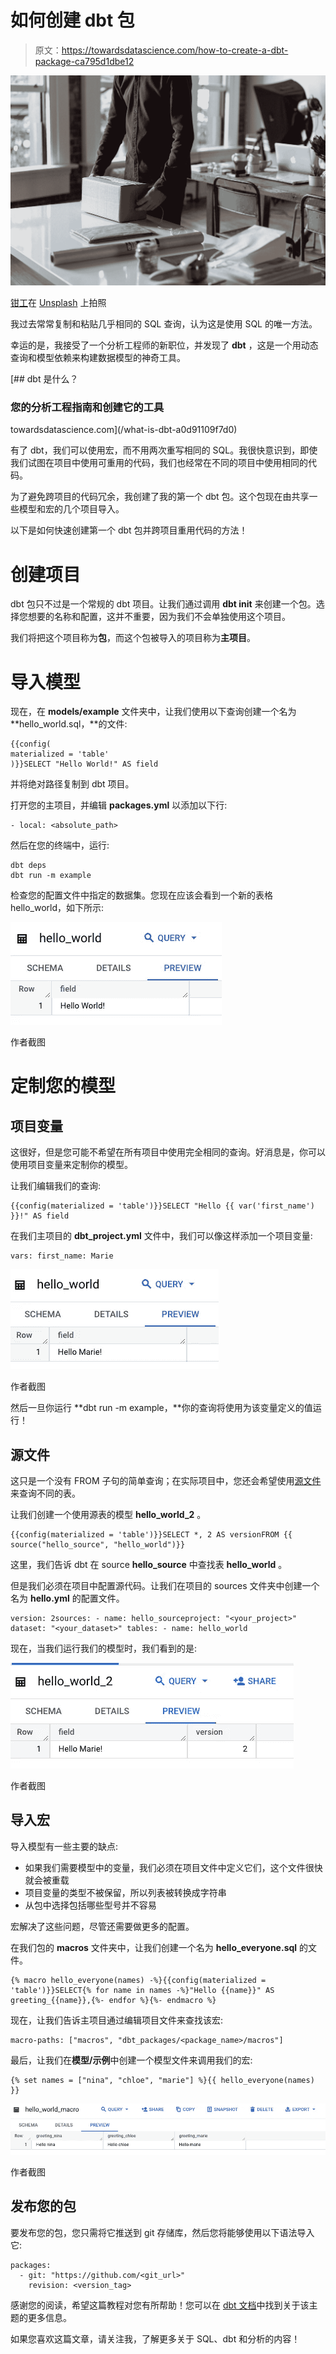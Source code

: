 # 如何创建 dbt 包

> 原文：<https://towardsdatascience.com/how-to-create-a-dbt-package-ca795d1dbe12>

![](img/9adc633430a26bd80b13777ec28a7943.png)

[钳工](https://unsplash.com/@benchaccounting?utm_source=medium&utm_medium=referral)在 [Unsplash](https://unsplash.com?utm_source=medium&utm_medium=referral) 上拍照

我过去常常复制和粘贴几乎相同的 SQL 查询，认为这是使用 SQL 的唯一方法。

幸运的是，我接受了一个分析工程师的新职位，并发现了 **dbt** ，这是一个用动态查询和模型依赖来构建数据模型的神奇工具。

[](/what-is-dbt-a0d91109f7d0) [## dbt 是什么？

### 您的分析工程指南和创建它的工具

towardsdatascience.com](/what-is-dbt-a0d91109f7d0) 

有了 dbt，我们可以使用宏，而不用两次重写相同的 SQL。我很快意识到，即使我们试图在项目中使用可重用的代码，我们也经常在不同的项目中使用相同的代码。

为了避免跨项目的代码冗余，我创建了我的第一个 dbt 包。这个包现在由共享一些模型和宏的几个项目导入。

以下是如何快速创建第一个 dbt 包并跨项目重用代码的方法！

# 创建项目

dbt 包只不过是一个常规的 dbt 项目。让我们通过调用 **dbt init** 来创建一个包。选择您想要的名称和配置，这并不重要，因为我们不会单独使用这个项目。

我们将把这个项目称为**包**，而这个包被导入的项目称为**主项目**。

# 导入模型

现在，在 **models/example** 文件夹中，让我们使用以下查询创建一个名为 **hello_world.sql，**的文件:

```
{{config(
materialized = 'table'
)}}SELECT "Hello World!" AS field
```

并将绝对路径复制到 dbt 项目。

打开您的主项目，并编辑 **packages.yml** 以添加以下行:

```
- local: <absolute_path>
```

然后在您的终端中，运行:

```
dbt deps
dbt run -m example
```

检查您的配置文件中指定的数据集。您现在应该会看到一个新的表格 hello_world，如下所示:

![](img/010302ad81b18b8b93a106e5f50485e3.png)

作者截图

# 定制您的模型

## 项目变量

这很好，但是您可能不希望在所有项目中使用完全相同的查询。好消息是，你可以使用项目变量来定制你的模型。

让我们编辑我们的查询:

```
{{config(materialized = 'table')}}SELECT "Hello {{ var('first_name') }}!" AS field
```

在我们主项目的 **dbt_project.yml** 文件中，我们可以像这样添加一个项目变量:

```
vars: first_name: Marie
```

![](img/d96dd11de68eb6ac1111545f71850477.png)

作者截图

然后一旦你运行 **dbt run -m example，**你的查询将使用为该变量定义的值运行！

## **源文件**

这只是一个没有 FROM 子句的简单查询；在实际项目中，您还会希望使用[源文件](https://docs.getdbt.com/docs/build/sources)来查询不同的表。

让我们创建一个使用源表的模型 **hello_world_2** 。

```
{{config(materialized = 'table')}}SELECT *, 2 AS versionFROM {{ source("hello_source", "hello_world")}}
```

这里，我们告诉 dbt 在 source **hello_source** 中查找表 **hello_world** 。

但是我们必须在项目中配置源代码。让我们在项目的 sources 文件夹中创建一个名为 **hello.yml** 的配置文件。

```
version: 2sources: - name: hello_sourceproject: "<your_project>" dataset: "<your_dataset>" tables: - name: hello_world
```

现在，当我们运行我们的模型时，我们看到的是:

![](img/ec1b34cb00056d7babf3d4b65103ca21.png)

作者截图

## 导入宏

导入模型有一些主要的缺点:

*   如果我们需要模型中的变量，我们必须在项目文件中定义它们，这个文件很快就会被重载
*   项目变量的类型不被保留，所以列表被转换成字符串
*   从包中选择包括哪些型号并不容易

宏解决了这些问题，尽管还需要做更多的配置。

在我们包的 **macros** 文件夹中，让我们创建一个名为 **hello_everyone.sql** 的文件。

```
{% macro hello_everyone(names) -%}{{config(materialized = 'table')}}SELECT{% for name in names -%}"Hello {{name}}" AS greeting_{{name}},{%- endfor %}{%- endmacro %}
```

现在，让我们告诉主项目通过编辑项目文件来查找该宏:

```
macro-paths: ["macros", "dbt_packages/<package_name>/macros"]
```

最后，让我们在**模型/示例**中创建一个模型文件来调用我们的宏:

```
{% set names = ["nina", "chloe", "marie"] %}{{ hello_everyone(names) }}
```

![](img/48ba37b80d4183e285739583699384d5.png)

作者截图

## 发布您的包

要发布您的包，您只需将它推送到 git 存储库，然后您将能够使用以下语法导入它:

```
packages:
  - git: "https://github.com/<git_url>" 
    revision: <version_tag>
```

感谢您的阅读，希望这篇教程对您有所帮助！您可以在 [dbt 文档](https://docs.getdbt.com/docs/build/packages)中找到关于该主题的更多信息。

如果您喜欢这篇文章，请关注我，了解更多关于 SQL、dbt 和分析的内容！